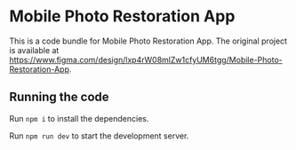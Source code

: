 
  # Mobile Photo Restoration App

  This is a code bundle for Mobile Photo Restoration App. The original project is available at https://www.figma.com/design/lxp4rW08mlZw1cfyUM6tgg/Mobile-Photo-Restoration-App.

  ## Running the code

  Run `npm i` to install the dependencies.

  Run `npm run dev` to start the development server.
  